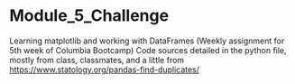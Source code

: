 # Module_5_Challenge
Learning matplotlib and working with DataFrames (Weekly assignment for 5th week of Columbia Bootcamp)
Code sources detailed in the python file, mostly from class, classmates, and a little from https://www.statology.org/pandas-find-duplicates/

